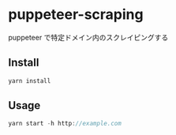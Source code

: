 # puppeteer-scraping

puppeteer で特定ドメイン内のスクレイピングする

## Install

```js
yarn install
```

## Usage

```js
yarn start -h http://example.com
```
